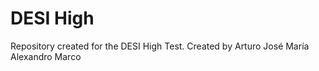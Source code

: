 # DESI High
Repository created for the DESI High Test. 
Created by 
  Arturo
  José María
  Alexandro
  Marco
